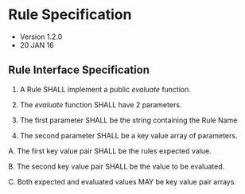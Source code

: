 # Rule Specification
- Version 1.2.0
- 20 JAN 16

## Rule Interface Specification
 1. A Rule SHALL implement a public *evaluate* function.

 2. The *evaluate* function SHALL have 2 parameters.

 3. The first parameter SHALL be the string containing the Rule Name

 4. The second parameter SHALL be a key value array of parameters.

  A. The first key value pair SHALL be the rules expected value.

  B. The second key value pair SHALL be the value to be evaluated.

  C. Both expected and evaluated values MAY be key value pair arrays.
